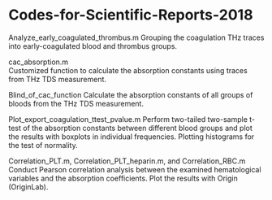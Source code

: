 # Codes-for-Scientific-Reports-2018

Analyze_early_coagulated_thrombus.m
Grouping the coagulation THz traces into early-coagulated blood and thrombus groups.


cac_absorption.m	
Customized function to calculate the absorption constants using traces from THz TDS measurement.


Blind_of_cac_function
Calculate the absorption constants of all groups of bloods from the THz TDS measurement.


Plot_export_coagulation_ttest_pvalue.m
Perform two-tailed two-sample t-test of the absorption constants between different blood groups and plot the results with boxplots in individual frequencies. Plotting histograms for the test of normality. 


Correlation_PLT.m, Correlation_PLT_heparin.m, and Correlation_RBC.m 	
Conduct Pearson correlation analysis between the examined hematological variables and the absorption coefficients. Plot the results with Origin (OriginLab).
